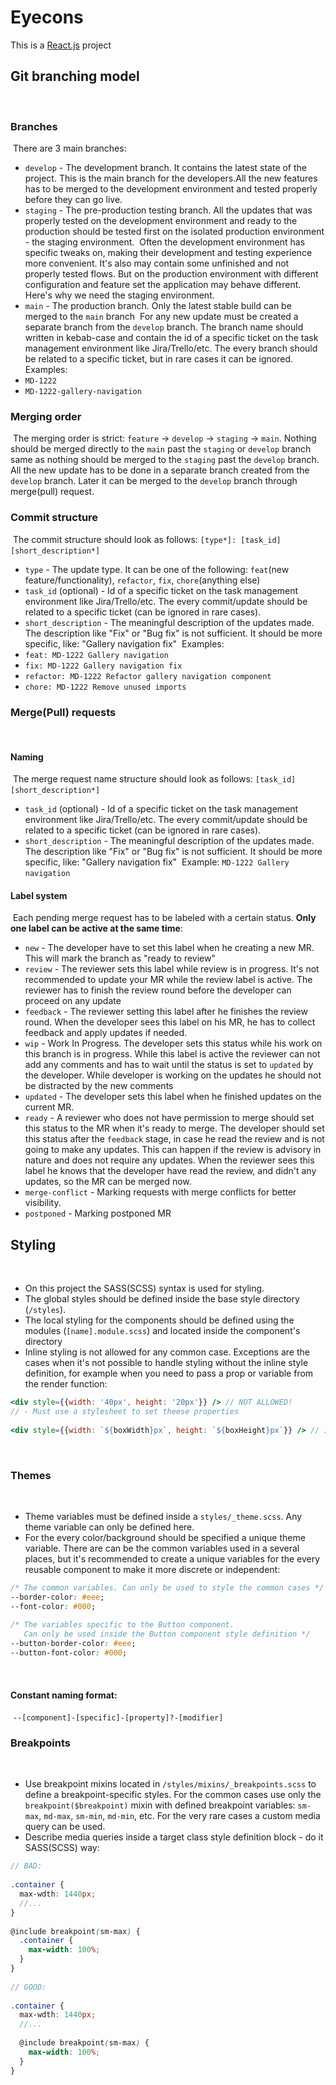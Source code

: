 # Eyecons
This is a [React.js](https://reactjs.org/) project
​
## Git branching model
​
### Branches
​
There are 3 main branches:
​
- `develop` - The development branch. It contains the latest state of the project. This is the main branch for the
  developers.
​
  All the new features has to be merged to the development environment and tested properly before they can go live.
​
- `staging` - The pre-production testing branch. All the updates that was properly tested on the
  development environment and ready to the production should be tested first on the isolated
  production environment - the staging environment.
​
  Often the development environment has specific tweaks on, making their development and testing experience
  more convenient. It's also may contain some unfinished and not properly tested flows. But on the production
  environment with different configuration and feature set the application may behave different. Here's why we need
  the staging environment.
​
- `main` - The production branch. Only the latest stable build can be merged to the `main` branch
​
For any new update must be created a separate branch from the `develop` branch. The branch name should written in
kebab-case and contain the id of a specific ticket on the task management environment like Jira/Trello/etc.
The every branch should be related to a specific ticket, but in rare cases it can be ignored.
​
Examples:
​
- `MD-1222`
- `MD-1222-gallery-navigation`
​
### Merging order
​
The merging order is strict: `feature` -> `develop` -> `staging` -> `main`. Nothing should be merged directly to the `main` past
the `staging` or `develop` branch same as nothing should be merged to the `staging` past the `develop` branch. All the
new update has to be done in a separate branch created from the `develop` branch. Later it can be merged to the `develop`
branch through merge(pull) request.
​
### Commit structure
​
The commit structure should look as follows:
​
`[type*]: [task_id] [short_description*]`
​
- `type` - The update type. It can be one of the following: `feat`(new feature/functionality), `refactor`, `fix`,
  `chore`(anything else)
- `task_id` (optional) - Id of a specific ticket on the task management environment like Jira/Trello/etc. The every commit/update
  should be related to a specific ticket (can be ignored in rare cases).
- `short_description` - The meaningful description of the updates made. The description like "Fix" or "Bug fix" is not sufficient.
  It should be more specific, like: "Gallery navigation fix"
​
Examples:
​
- `feat: MD-1222 Gallery navigation`
- `fix: MD-1222 Gallery navigation fix`
- `refactor: MD-1222 Refactor gallery navigation component`
- `chore: MD-1222 Remove unused imports`
​
### Merge(Pull) requests
​
#### Naming
​
The merge request name structure should look as follows:
​
`[task_id] [short_description*]`
​
- `task_id` (optional) - Id of a specific ticket on the task management environment like Jira/Trello/etc. The every commit/update
  should be related to a specific ticket (can be ignored in rare cases).
- `short_description` - The meaningful description of the updates made. The description like "Fix" or "Bug fix" is not sufficient.
  It should be more specific, like: "Gallery navigation fix"
​
Example: `MD-1222 Gallery navigation`
​
#### Label system
​
Each pending merge request has to be labeled with a certain status. **Only one label can be active at the same time**:
​
- `new` - The developer have to set this label when he creating a new MR. This will mark the branch as "ready to review"
- `review` - The reviewer sets this label while review is in progress. It's not recommended to update your MR while the
  review label is active. The reviewer has to finish the review round before the developer can proceed on any update
- `feedback` - The reviewer setting this label after he finishes the review round. When the developer sees this label on
  his MR, he has to collect feedback and apply updates if needed.
- `wip` - Work In Progress. The developer sets this status while his work on this branch is in progress. While this label
  is active the reviewer can not add any comments and has to wait until the status is set to `updated` by the developer.
  While developer is working on the updates he should not be distracted by the new comments
- `updated` - The developer sets this label when he finished updates on the current MR.
- `ready` - A reviewer who does not have permission to merge should set this status to the MR when it's ready to merge.
  The developer should set this status after the `feedback` stage, in case he read the review and is not going to make
  any updates. This can happen if the review is advisory in nature and does not require any updates. When the reviewer
  sees this label he knows that the developer have read the review, and didn't any updates, so the MR can be merged now.
- `merge-conflict` - Marking requests with merge conflicts for better visibility.
- `postponed` - Marking postponed MR
​
## Styling
​
- On this project the SASS(SCSS) syntax is used for styling.
- The global styles should be defined inside the base style directory
  (`/styles`).
- The local styling for the components should be defined using the modules (`[name].module.scss`) and located inside the component's directory
- Inline styling is not allowed for any common case. Exceptions are the cases when it's not possible to handle styling
  without the inline style definition, for example when you need to pass a prop or variable from the render function:
​
```jsx harmony
<div style={{width: '40px', height: '20px'}} /> // NOT ALLOWED!
// - Must use a stylesheet to set theese properties
​
<div style={{width: `${boxWidth}px`, height: `${boxHeight}px`}} /> // IS ALLOWED
```
​
### Themes
​
- Theme variables must be defined inside a `styles/_theme.scss`. Any theme variable can only be defined here.
- For the every color/background should be specified a unique theme variable. There are can be the common variables used
  in a several places, but it's recommended to create a unique variables for the every reusable
  component to make it more discrete or independent:
​
```css
/* The common variables. Can only be used to style the common cases */
--border-color: #eee;
--font-color: #000;
​
/* The variables specific to the Button component. 
   Can only be used inside the Button component style definition */
--button-border-color: #eee;
--button-font-color: #000;
```
​
#### Constant naming format:
​
`--[component]-[specific]-[property]?-[modifier]`
​
### Breakpoints
​
- Use breakpoint mixins located in `/styles/mixins/_breakpoints.scss` to define a breakpoint-specific styles. For the
  common cases use only the `breakpoint($breakpoint)` mixin with defined breakpoint variables: `sm-max`, `md-max`, `sm-min`,
  `md-min`, etc. For the very rare cases a custom media query can be used.
- Describe media queries inside a target class style definition block - do it SASS(SCSS) way:
​
```scss
// BAD:
​
.container {
  max-wdth: 1440px;
  //...
}
​
@include breakpoint(sm-max) {
  .container {
    max-width: 100%;
  }
}
​
// GOOD:
​
.container {
  max-wdth: 1440px;
  //...
​
  @include breakpoint(sm-max) {
    max-width: 100%;
  }
}
```
